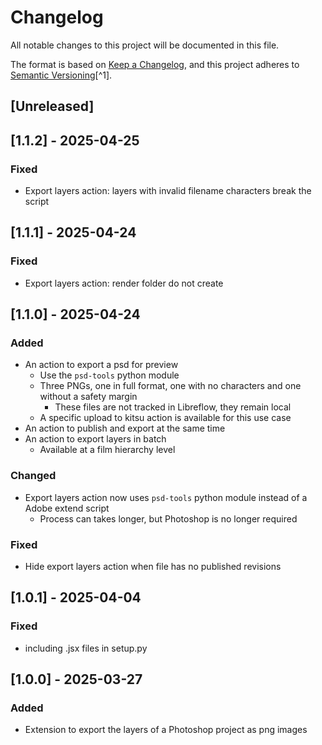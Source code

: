# Changelog

All notable changes to this project will be documented in this file.

The format is based on [Keep a Changelog](https://keepachangelog.com/en/1.0.0/),
and this project adheres to [Semantic Versioning](https://semver.org/spec/v2.0.0.html)[^1].

<!---
Types of changes

- Added for new features.
- Changed for changes in existing functionality.
- Deprecated for soon-to-be removed features.
- Removed for now removed features.
- Fixed for any bug fixes.
- Security in case of vulnerabilities.

-->

## [Unreleased]

## [1.1.2] - 2025-04-25

### Fixed

* Export layers action: layers with invalid filename characters break the script

## [1.1.1] - 2025-04-24

### Fixed

* Export layers action: render folder do not create

## [1.1.0] - 2025-04-24

### Added

* An action to export a psd for preview
  * Use the `psd-tools` python module
  * Three PNGs, one in full format, one with no characters and one without a safety margin
    * These files are not tracked in Libreflow, they remain local
  * A specific upload to kitsu action is available for this use case
* An action to publish and export at the same time
* An action to export layers in batch
  * Available at a film hierarchy level

### Changed

* Export layers action now uses `psd-tools` python module instead of a Adobe extend script
    * Process can takes longer, but Photoshop is no longer required

### Fixed

* Hide export layers action when file has no published revisions

## [1.0.1] - 2025-04-04

### Fixed

* including .jsx files in setup.py

## [1.0.0] - 2025-03-27

### Added

* Extension to export the layers of a Photoshop project as png images 

